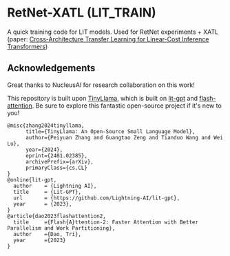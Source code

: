 # RetNet-XATL (LIT_TRAIN)

A quick training code for LIT models. Used for RetNet experiments + XATL (paper: [Cross-Architecture Transfer Learning for Linear-Cost Inference Transformers](https://arxiv.org/abs/2404.02684v1))

## Acknowledgements

Great thanks to NucleusAI for research collaboration on this work!

This repository is built upon [TinyLlama](https://github.com/jzhang38/TinyLlama), which is built on [lit-gpt](https://github.com/Lightning-AI/lit-gpt) and [flash-attention](https://github.com/Dao-AILab/flash-attention). Be sure to explore this fantastic open-source project if it's new to you!
```
@misc{zhang2024tinyllama,
      title={TinyLlama: An Open-Source Small Language Model},
      author={Peiyuan Zhang and Guangtao Zeng and Tianduo Wang and Wei Lu},
      year={2024},
      eprint={2401.02385},
      archivePrefix={arXiv},
      primaryClass={cs.CL}
}
@online{lit-gpt,
  author    = {Lightning AI},
  title     = {Lit-GPT},
  url       = {https://github.com/Lightning-AI/lit-gpt},
  year      = {2023},
}
@article{dao2023flashattention2,
  title     ={Flash{A}ttention-2: Faster Attention with Better Parallelism and Work Partitioning},
  author    ={Dao, Tri},
  year      ={2023}
}
```
